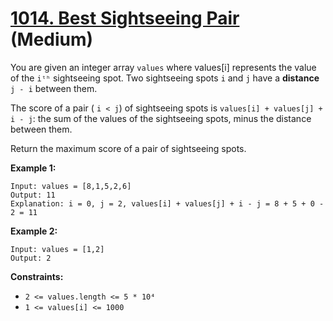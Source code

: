 # [1014. Best Sightseeing Pair][link] (Medium)

[link]: https://leetcode.com/problems/best-sightseeing-pair/

You are given an integer array `values` where values\[i\] represents the value of the `iᵗʰ`
sightseeing spot. Two sightseeing spots `i` and `j` have a **distance** `j - i` between them.

The score of a pair ( `i < j`) of sightseeing spots is `values[i] + values[j] + i - j`: the sum of
the values of the sightseeing spots, minus the distance between them.

Return the maximum score of a pair of sightseeing spots.

**Example 1:**

```
Input: values = [8,1,5,2,6]
Output: 11
Explanation: i = 0, j = 2, values[i] + values[j] + i - j = 8 + 5 + 0 - 2 = 11
```

**Example 2:**

```
Input: values = [1,2]
Output: 2
```

**Constraints:**

- `2 <= values.length <= 5 * 10⁴`
- `1 <= values[i] <= 1000`
